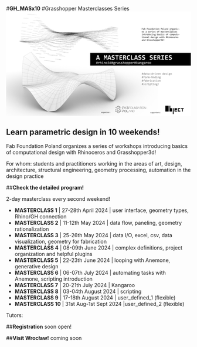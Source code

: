 







#**GH_MASx10**
#Grasshopper Masterclasses Series
![](nav/assets/events/GH_Masterclass.jpg)

## **Learn parametric design in 10 weekends!**

Fab Foundation Poland organizes a series of workshops introducing basics of computational design with Rhinoceros and Grasshopper3d!

For whom:
students and practitioners working in the areas of art, design, architecture, structural engineering, geometry processing, automation in the design practice





##**Check the detailed program!**

2-day masterclass every second weekend!



- **MASTERCLASS 1** | 27-28th April 2024 | user interface, geometry types, Rhino/GH connection
- **MASTERCLASS 2** | 11-12th May 2024 | data flow, paneling, geometry rationalization
- **MASTERCLASS 3** | 25-26th May 2024 | data I/O, excel, csv, data visualization,  geometry for fabrication
- **MASTERCLASS 4** | 08-09th June 2024 |  complex definitions, project organization and helpful plugins
- **MASTERCLASS 5** | 22-23th June 2024 | looping with Anemone, generative design
- **MASTERCLASS 6** | 06-07th July 2024 | automating tasks with Anemone, scripting introduction
- **MASTERCLASS 7** | 20-21th July 2024 | Kangaroo
- **MASTERCLASS 8** | 03-04th August 2024 | scripting
- **MASTERCLASS 9** | 17-18th August 2024 | user_defined_1 (flexible)
- **MASTERCLASS 10** | 31st Aug-1st Sept 2024 |user_defined_2 (flexible)


Tutors:


##**Registration**
soon open!


##**Visit Wrocław!**
coming soon
